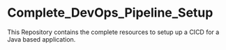 # Complete_DevOps_Pipeline_Setup
This Repository contains the complete resources to setup up a CICD for a Java based application.

